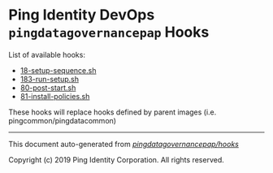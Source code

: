
# Ping Identity DevOps `pingdatagovernancepap` Hooks
List of available hooks:
* [18-setup-sequence.sh](18-setup-sequence.sh.md)
* [183-run-setup.sh](183-run-setup.sh.md)
* [80-post-start.sh](80-post-start.sh.md)
* [81-install-policies.sh](81-install-policies.sh.md)

These hooks will replace hooks defined by parent images (i.e. pingcommon/pingdatacommon)

---
This document auto-generated from _[pingdatagovernancepap/hooks](https://github.com/pingidentity/pingidentity-docker-builds/blob/master/pingdatagovernancepap/hooks)_

Copyright (c)  2019 Ping Identity Corporation. All rights reserved.
